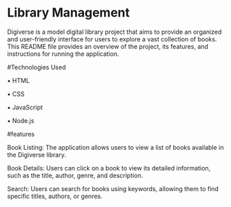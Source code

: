 
# Library Management

Digiverse is a model digital library project that aims to provide an organized and user-friendly interface for users to explore a vast collection of books. This README file provides an overview of the project, its features, and instructions for running the application.

#Technologies Used

▪︎ HTML

▪︎ CSS

▪︎ JavaScript

▪︎ Node.js


#features

Book Listing: The application allows users to view a list of books available in the Digiverse library.

Book Details: Users can click on a book to view its detailed information, such as the title, author, genre, and description.


Search: Users can search for books using keywords, allowing them to find specific titles, authors, or genres.





